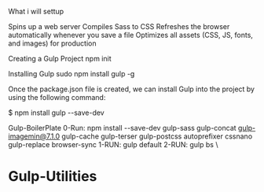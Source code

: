 What i will settup

Spins up a web server Compiles Sass to CSS Refreshes the browser automatically whenever you save a file Optimizes all assets (CSS, JS, fonts, and images) for production

Creating a Gulp Project npm init

Installing Gulp sudo npm install gulp -g

Once the package.json file is created, we can install Gulp into the project by using the following command:

$ npm install gulp --save-dev

Gulp-BoilerPlate
0-Run: npm install --save-dev gulp-sass gulp-concat gulp-imagemin@7.1.0 gulp-cache gulp-terser gulp-postcss autoprefixer cssnano gulp-replace browser-sync
1-RUN: gulp default
2-RUN: gulp bs \
# Gulp-Utilities
